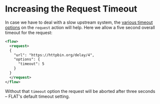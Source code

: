 # Increasing the Request Timeout

In case we have to deal with a slow upstream system, the [various timeout options](../reference/actions/request.md#options) on the `request` action will help. Here we allow a five second overall timeout for the request:

```xml
<flow>
  <request>
  {
    "url": "https://httpbin.org/delay/4",
    "options": {
      "timeout": 5
    }
  }
  </request>
</flow>
```

Without that `timeout` option the request will be aborted after three seconds – FLAT's default timeout setting.
